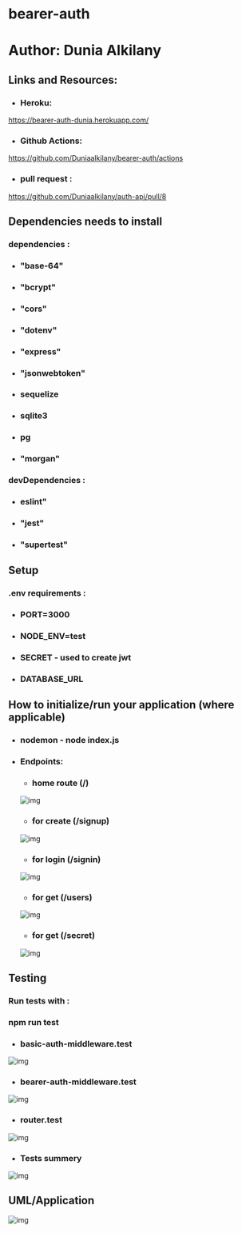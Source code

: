# bearer-auth
# Author: Dunia Alkilany 

## Links and Resources:
* ### Heroku:

https://bearer-auth-dunia.herokuapp.com/


* ### Github Actions:

https://github.com/Duniaalkilany/bearer-auth/actions

* ### pull request :
https://github.com/Duniaalkilany/auth-api/pull/8



## Dependencies needs to install

### dependencies :

* ### "base-64"
* ### "bcrypt"
* ### "cors"
* ### "dotenv"
* ### "express"
* ### "jsonwebtoken"
* ### sequelize 
* ### sqlite3
* ### pg
* ### "morgan"

### devDependencies :

* ### eslint"
* ### "jest"
* ### "supertest"


## Setup 
### .env requirements :
* ### PORT=3000
* ### NODE_ENV=test
* ### SECRET - used to create jwt
* ### DATABASE_URL



## How to initialize/run your application (where applicable)

* ### nodemon - node index.js

* ### Endpoints:
    * ### home route (/)
    ![img](/assest/home.png)
    * ### for create (/signup)
    ![img](/assest/signup.png)
    * ### for login (/signin)
    ![img](/assest/signin.png)
    * ### for get (/users)
    ![img](/assest/users.png)
   * ### for get (/secret) 
   ![img](/assest/secret.png)

 ## Testing

### Run tests with :

 ### **npm run test**

* ### basic-auth-middleware.test

![img](/assest/test1-lab7.png)

* ### bearer-auth-middleware.test

![img](/assest/test2-lab7.png)

* ### router.test

![img](/assest/test3-lab7.png)

* ### Tests summery
![img](/assest/tests-lab7.png)

## UML/Application

![img](/assest/UML-lab7.png)
   

